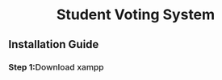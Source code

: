 <style>
    h3 span {
       font-weight: 500;
    }
</style>

<center>
    <h1>Student Voting System</h1>
</center>
<h2>Installation Guide</h2>
<h3>Step 1:<span>Download xampp</span></h3>
